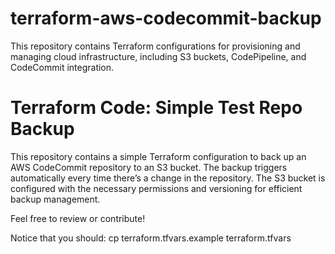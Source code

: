 # terraform-aws-codecommit-backup
This repository contains Terraform configurations for provisioning and managing cloud infrastructure, including S3 buckets, CodePipeline, and CodeCommit integration.

# Terraform Code: Simple Test Repo Backup
This repository contains a simple Terraform configuration to back up an AWS CodeCommit repository to an S3 bucket. The backup triggers automatically every time there’s a change in the repository. The S3 bucket is configured with the necessary permissions and versioning for efficient backup management.

Feel free to review or contribute!

Notice that you should:
cp terraform.tfvars.example terraform.tfvars
